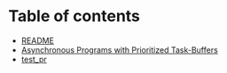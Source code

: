 # Table of contents

* [README](README.md)
* [Asynchronous Programs with Prioritized Task-Buffers](APPTB/文献翻译.md)
* [test_pr](APPTB_2/文献翻译.md)
